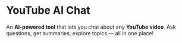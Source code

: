 # YouTube AI Chat

An **AI-powered tool** that lets you chat about any **YouTube video**. Ask questions, get summaries, explore topics — all in one place!

